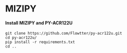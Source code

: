 # MIZIPY

#### Install MIZIPY and PY-ACR122U
```
git clone https://github.com/Flowtter/py-acr122u.git
cd py-acr122u/
pip install -r requirements.txt
cd ..
```

